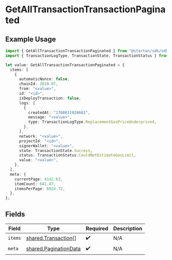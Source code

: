 # GetAllTransactionTransactionPaginated

## Example Usage

```typescript
import { GetAllTransactionTransactionPaginated } from "@starton/sdk/sdk/models/operations";
import { TransactionLogType, TransactionState, TransactionStatus } from "@starton/sdk/sdk/models/shared";

let value: GetAllTransactionTransactionPaginated = {
  items: [
    {
      automaticNonce: false,
      chainId: 2828.07,
      from: "<value>",
      id: "<id>",
      isDeployTransaction: false,
      logs: [
        {
          createdAt: "1708811926681",
          message: "<value>",
          type: TransactionLogType.ReplacementGasPriceUnderpriced,
        },
      ],
      network: "<value>",
      projectId: "<id>",
      signerWallet: "<value>",
      state: TransactionState.Success,
      status: TransactionStatus.CouldNotEstimateGasLimit,
      value: "<value>",
    },
  ],
  meta: {
    currentPage: 4142.63,
    itemCount: 641.47,
    itemsPerPage: 6924.72,
  },
};
```

## Fields

| Field                                                                 | Type                                                                  | Required                                                              | Description                                                           |
| --------------------------------------------------------------------- | --------------------------------------------------------------------- | --------------------------------------------------------------------- | --------------------------------------------------------------------- |
| `items`                                                               | [shared.Transaction](../../../sdk/models/shared/transaction.md)[]     | :heavy_check_mark:                                                    | N/A                                                                   |
| `meta`                                                                | [shared.PaginationData](../../../sdk/models/shared/paginationdata.md) | :heavy_check_mark:                                                    | N/A                                                                   |